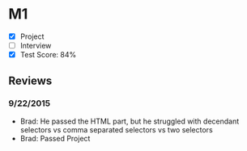 # M1

- [x] Project
- [ ] Interview
- [x] Test Score: 84%

## Reviews

### 9/22/2015
- Brad: He passed the HTML part, but he struggled with decendant selectors vs comma separated selectors vs two selectors
- Brad: Passed Project
